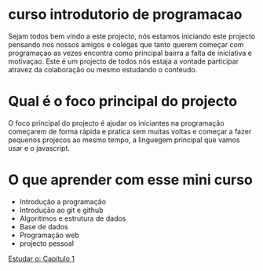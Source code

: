 # curso introdutorio de programacao

Sejam todos bem vindo a este projecto, nós estamos iniciando este projecto pensando nos nossos amigos e colegas
que tanto querem começar com programaçao as vezes encontra como principal bairra a falta de iniciativa e motivaçao. Este é um projecto de todos nós estaja a vontade participar atravez da colaboração ou mesmo estudando o conteudo.

# Qual é o foco principal do projecto

O foco principal do projecto é ajudar os iniciantes na programação começarem de forma rápida e pratica sem muitas voltas e começar a fazer pequenos projecos ao mesmo tempo, a linguegem principal que vamos usar
e o javascript.

# O que aprender com esse mini curso

- Introdução a programação
- Introdução ao git e github
- Algoritimos e estrutura de dados
- Base de dados
- Programação web
- projecto pessoal

[Estudar o: Capitulo 1](https://github.com/ISPM-Benguela/curso-introdutorio-de-programacao/tree/master/capitulo1)

